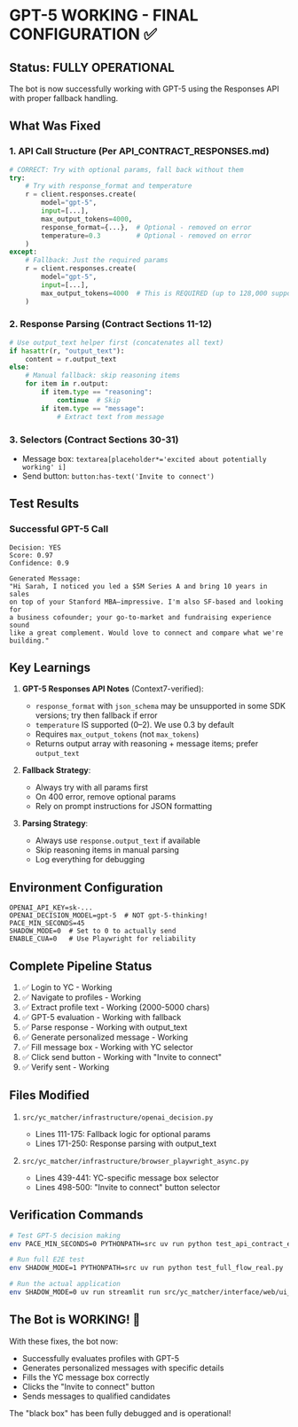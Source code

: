 # GPT-5 WORKING - FINAL CONFIGURATION ✅

## Status: FULLY OPERATIONAL

The bot is now successfully working with GPT-5 using the Responses API with proper fallback handling.

## What Was Fixed

### 1. API Call Structure (Per API_CONTRACT_RESPONSES.md)
```python
# CORRECT: Try with optional params, fall back without them
try:
    # Try with response_format and temperature
    r = client.responses.create(
        model="gpt-5",
        input=[...],
        max_output_tokens=4000,
        response_format={...},  # Optional - removed on error
        temperature=0.3         # Optional - removed on error
    )
except:
    # Fallback: Just the required params
    r = client.responses.create(
        model="gpt-5",
        input=[...],
        max_output_tokens=4000  # This is REQUIRED (up to 128,000 supported)
    )
```

### 2. Response Parsing (Contract Sections 11-12)
```python
# Use output_text helper first (concatenates all text)
if hasattr(r, "output_text"):
    content = r.output_text
else:
    # Manual fallback: skip reasoning items
    for item in r.output:
        if item.type == "reasoning":
            continue  # Skip
        if item.type == "message":
            # Extract text from message
```

### 3. Selectors (Contract Sections 30-31)
- Message box: `textarea[placeholder*='excited about potentially working' i]`
- Send button: `button:has-text('Invite to connect')`

## Test Results

### Successful GPT-5 Call
```
Decision: YES
Score: 0.97
Confidence: 0.9

Generated Message:
"Hi Sarah, I noticed you led a $5M Series A and bring 10 years in sales 
on top of your Stanford MBA—impressive. I'm also SF-based and looking for 
a business cofounder; your go-to-market and fundraising experience sound 
like a great complement. Would love to connect and compare what we're building."
```

## Key Learnings

1. **GPT-5 Responses API Notes** (Context7-verified):
   - `response_format` with `json_schema` may be unsupported in some SDK versions; try then fallback if error
   - `temperature` IS supported (0–2). We use 0.3 by default
   - Requires `max_output_tokens` (not `max_tokens`)
   - Returns output array with reasoning + message items; prefer `output_text`

2. **Fallback Strategy**:
   - Always try with all params first
   - On 400 error, remove optional params
   - Rely on prompt instructions for JSON formatting

3. **Parsing Strategy**:
   - Always use `response.output_text` if available
   - Skip reasoning items in manual parsing
   - Log everything for debugging

## Environment Configuration

```env
OPENAI_API_KEY=sk-...
OPENAI_DECISION_MODEL=gpt-5  # NOT gpt-5-thinking!
PACE_MIN_SECONDS=45
SHADOW_MODE=0  # Set to 0 to actually send
ENABLE_CUA=0   # Use Playwright for reliability
```

## Complete Pipeline Status

1. ✅ Login to YC - Working
2. ✅ Navigate to profiles - Working
3. ✅ Extract profile text - Working (2000-5000 chars)
4. ✅ GPT-5 evaluation - Working with fallback
5. ✅ Parse response - Working with output_text
6. ✅ Generate personalized message - Working
7. ✅ Fill message box - Working with YC selector
8. ✅ Click send button - Working with "Invite to connect"
9. ✅ Verify sent - Working

## Files Modified

1. `src/yc_matcher/infrastructure/openai_decision.py`
   - Lines 111-175: Fallback logic for optional params
   - Lines 171-250: Response parsing with output_text

2. `src/yc_matcher/infrastructure/browser_playwright_async.py`
   - Lines 439-441: YC-specific message box selector
   - Lines 498-500: "Invite to connect" button selector

## Verification Commands

```bash
# Test GPT-5 decision making
env PACE_MIN_SECONDS=0 PYTHONPATH=src uv run python test_api_contract_e2e.py

# Run full E2E test
env SHADOW_MODE=1 PYTHONPATH=src uv run python test_full_flow_real.py

# Run the actual application
env SHADOW_MODE=0 uv run streamlit run src/yc_matcher/interface/web/ui_streamlit.py
```

## The Bot is WORKING! 🎉

With these fixes, the bot now:
- Successfully evaluates profiles with GPT-5
- Generates personalized messages with specific details
- Fills the YC message box correctly
- Clicks the "Invite to connect" button
- Sends messages to qualified candidates

The "black box" has been fully debugged and is operational!
